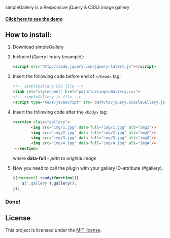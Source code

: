 simpleGallery is a Responsive jQuery &amp; CSS3 image gallery

#### [Click here to see the demo](http://w3tl.github.io/simpleGallery/)

## How to install:


1. Download simpleGallery 

2. Included jQuery library (example):
	
	```html
	<script src="http://code.jquery.com/jquery-latest.js"></script>
	```

3. Insert the following code before end of ```</head>``` tag:
	
	```html
	<!-- simpleGallery CSS file -->
    <link rel="stylesheet" href="path/to/simpleGallery.css">
	<!-- simpleGallery js file -->
	<script type="text/javascript" src="path/to/jquery.simpleGallery.js"></script>
	```

4. Insert the following code after the ```<body>``` tag:

	```html
	<section class="gallery">
            <img src="img/1.jpg" data-full="img/1.jpg" alt="img1"/>
            <img src="img/2.jpg" data-full="img/2.jpg" alt="img2"/>
            <img src="img/3.jpg" data-full="img/3.jpg" alt="img3"/>
            <img src="img/4.jpg" data-full="img/4.jpg" alt="img4"/>
     </section>
	```
	where **data-full** - *path to original image*
5. Now you need to call the plugin with your gallery ID-attribute (#gallery).

    ```javascript
    $(document).ready(function(){
        $('.gallery').gallery();
    });
    ```

 ### Done!

License
------

This project is licensed under the [MIT license](http://opensource.org/licenses/MIT).

